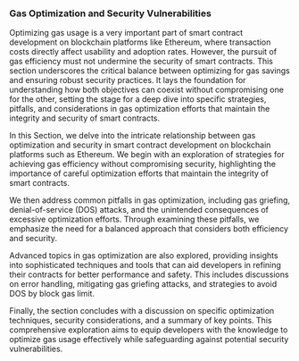 ### Gas Optimization and Security Vulnerabilities

Optimizing gas usage is a very important part of smart contract development on blockchain platforms like Ethereum, where transaction costs directly affect usability and adoption rates. However, the pursuit of gas efficiency must not undermine the security of smart contracts. This section underscores the critical balance between optimizing for gas savings and ensuring robust security practices. It lays the foundation for understanding how both objectives can coexist without compromising one for the other, setting the stage for a deep dive into specific strategies, pitfalls, and considerations in gas optimization efforts that maintain the integrity and security of smart contracts.

In this Section, we delve into the intricate relationship between gas optimization and security in smart contract development on blockchain platforms such as Ethereum. We begin with an exploration of strategies for achieving gas efficiency without compromising security, highlighting the importance of careful optimization efforts that maintain the integrity of smart contracts.

We then address common pitfalls in gas optimization, including gas griefing, denial-of-service (DOS) attacks, and the unintended consequences of excessive optimization efforts. Through examining these pitfalls, we emphasize the need for a balanced approach that considers both efficiency and security.

Advanced topics in gas optimization are also explored, providing insights into sophisticated techniques and tools that can aid developers in refining their contracts for better performance and safety. This includes discussions on error handling, mitigating gas griefing attacks, and strategies to avoid DOS by block gas limit.

Finally, the section concludes with a discussion on specific optimization techniques, security considerations, and a summary of key points. This comprehensive exploration aims to equip developers with the knowledge to optimize gas usage effectively while safeguarding against potential security vulnerabilities.